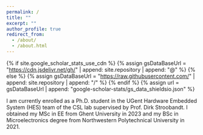 ```yaml
---
permalink: /
title: ""
excerpt: ""
author_profile: true
redirect_from: 
  - /about/
  - /about.html
---
```


{% if site.google_scholar_stats_use_cdn %}
{% assign gsDataBaseUrl = "https://cdn.jsdelivr.net/gh/" | append: site.repository | append: "@" %}
{% else %}
{% assign gsDataBaseUrl = "https://raw.githubusercontent.com/" | append: site.repository | append: "/" %}
{% endif %}
{% assign url = gsDataBaseUrl | append: "google-scholar-stats/gs_data_shieldsio.json" %}

<span class='anchor' id='about-me'></span>
I am currently enrolled as a Ph.D. student in the UGent Hardware Embedded System (HES) team of the CSL lab  supervised by Prof. Dirk Stroobandt. I obtained my MSc in EE from Ghent University in 2023 and my BSc in Microelectronics degree from Northwestern Polytechnical University in 2021. 
<!--Now I just finished my matser thesis with [Prof. Dirk Stroobandt](https://users.elis.ugent.be/~dstrooba/dstr_bio.html) and [Prof. Wim Bogaerts](https://photonics.intec.ugent.be/contact/people.asp?ID=2) on the topic of **Routing Algorithms for Programmable Photonic Circuits**.    -->
  
<script type='text/javascript' id='clustrmaps' src='//cdn.clustrmaps.com/map_v2.js?cl=ffffff&w=202&t=tt&d=u6zqv4eU5KFuACwKCtJhr-8yI2BKSoJIInFFA-urL9I&co=6d7a84&cmo=c1a7bc&cmn=8a89e2'></script>
<!-- <script async src="//busuanzi.ibruce.info/busuanzi/2.3/busuanzi.pure.mini.js"></script>
<span id="busuanzi_container_site_pv">Pageviews:<span id="busuanzi_value_site_pv"></span>times</span>
 -->
